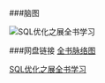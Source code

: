 
###脑图

![SQL优化之展全书学习](https://github.com/liangjingbin99/shouhuo/blob/master/image/Sql%E4%BC%98%E5%8C%96%E4%B9%8B%E5%B1%95%E5%85%A8%E4%B9%A6%E5%AD%A6%E4%B9%A0%E5%9B%BE.jpeg)

###网盘链接
[全书脉络图](http://pan.baidu.com/s/1o84qHvk)

[SQL优化之展全书学习](http://pan.baidu.com/s/1pKMVsPP)
